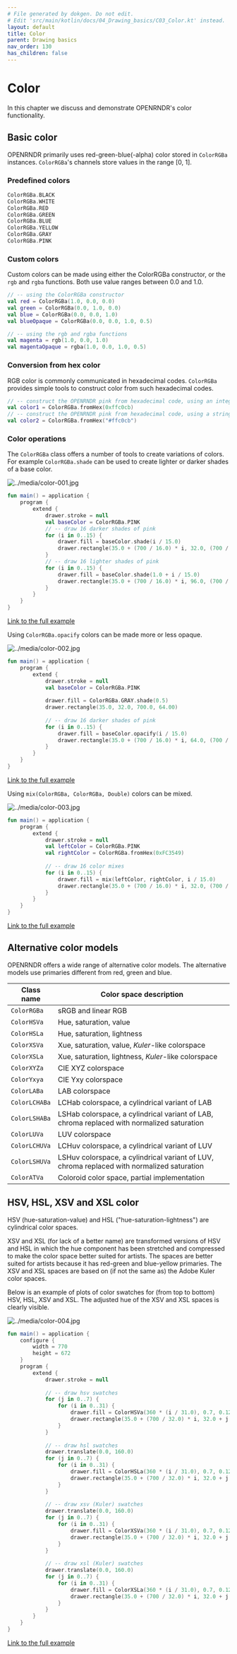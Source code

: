 ```yaml
---
# File generated by dokgen. Do not edit. 
# Edit 'src/main/kotlin/docs/04_Drawing_basics/C03_Color.kt' instead.
layout: default
title: Color
parent: Drawing basics
nav_order: 130
has_children: false
---
```

 
# Color

In this chapter we discuss and demonstrate OPENRNDR's color functionality.

## Basic color

OPENRNDR primarily uses red-green-blue(-alpha) color stored in 
`ColorRGBa` instances. `ColorRGBa`'s channels store values in the range [0, 1].

### Predefined colors 
 
```kotlin
ColorRGBa.BLACK
ColorRGBa.WHITE
ColorRGBa.RED
ColorRGBa.GREEN
ColorRGBa.BLUE
ColorRGBa.YELLOW
ColorRGBa.GRAY
ColorRGBa.PINK
``` 
 
### Custom colors

Custom colors can be made using either the 
ColorRGBa constructor, or the `rgb` and `rgba` 
functions. Both use value ranges between 0.0 and 1.0. 
 
```kotlin
// -- using the ColorRGBa constructor
val red = ColorRGBa(1.0, 0.0, 0.0)
val green = ColorRGBa(0.0, 1.0, 0.0)
val blue = ColorRGBa(0.0, 0.0, 1.0)
val blueOpaque = ColorRGBa(0.0, 0.0, 1.0, 0.5)

// -- using the rgb and rgba functions
val magenta = rgb(1.0, 0.0, 1.0)
val magentaOpaque = rgba(1.0, 0.0, 1.0, 0.5)
``` 
 
### Conversion from hex color

RGB color is commonly communicated in hexadecimal 
codes. `ColorRGBa` provides simple tools to construct 
color from such hexadecimal codes. 
 
```kotlin
// -- construct the OPENRNDR pink from hexadecimal code, using an integer argument
val color1 = ColorRGBa.fromHex(0xffc0cb)
// -- construct the OPENRNDR pink from hexadecimal code, using a string argument, the leading # is optional
val color2 = ColorRGBa.fromHex("#ffc0cb")
``` 
 
### Color operations

The `ColorRGBa` class offers a number of tools to 
create variations of colors. For example `ColorRGBa.shade` can be
used to create lighter or darker shades of a base color. 
 
<img alt="../media/color-001.jpg" src="../media/color-001.jpg" loading="lazy"> 
 
```kotlin
fun main() = application {
    program {
        extend {
            drawer.stroke = null
            val baseColor = ColorRGBa.PINK
            // -- draw 16 darker shades of pink
            for (i in 0..15) {
                drawer.fill = baseColor.shade(i / 15.0)
                drawer.rectangle(35.0 + (700 / 16.0) * i, 32.0, (700 / 16.0), 64.0)
            }
            // -- draw 16 lighter shades of pink
            for (i in 0..15) {
                drawer.fill = baseColor.shade(1.0 + i / 15.0)
                drawer.rectangle(35.0 + (700 / 16.0) * i, 96.0, (700 / 16.0), 64.0)
            }
        }
    }
}
``` 
 
[Link to the full example](https://github.com/openrndr/openrndr-examples/blob/master/src/main/kotlin/examples/04_Drawing_basics/C03_Color000.kt) 
 
Using `ColorRGBa.opacify` colors can be made more or less opaque. 
 
<img alt="../media/color-002.jpg" src="../media/color-002.jpg" loading="lazy"> 
 
```kotlin
fun main() = application {
    program {
        extend {
            drawer.stroke = null
            val baseColor = ColorRGBa.PINK
            
            drawer.fill = ColorRGBa.GRAY.shade(0.5)
            drawer.rectangle(35.0, 32.0, 700.0, 64.00)
            
            // -- draw 16 darker shades of pink
            for (i in 0..15) {
                drawer.fill = baseColor.opacify(i / 15.0)
                drawer.rectangle(35.0 + (700 / 16.0) * i, 64.0, (700 / 16.0), 64.0)
            }
        }
    }
}
``` 
 
[Link to the full example](https://github.com/openrndr/openrndr-examples/blob/master/src/main/kotlin/examples/04_Drawing_basics/C03_Color001.kt) 
 
Using `mix(ColorRGBa, ColorRGBa, Double)` colors can be mixed. 
 
<img alt="../media/color-003.jpg" src="../media/color-003.jpg" loading="lazy"> 
 
```kotlin
fun main() = application {
    program {
        extend {
            drawer.stroke = null
            val leftColor = ColorRGBa.PINK
            val rightColor = ColorRGBa.fromHex(0xFC3549)
            
            // -- draw 16 color mixes
            for (i in 0..15) {
                drawer.fill = mix(leftColor, rightColor, i / 15.0)
                drawer.rectangle(35.0 + (700 / 16.0) * i, 32.0, (700 / 16.0), 64.0)
            }
        }
    }
}
``` 
 
[Link to the full example](https://github.com/openrndr/openrndr-examples/blob/master/src/main/kotlin/examples/04_Drawing_basics/C03_Color002.kt) 
 
## Alternative color models

OPENRNDR offers a wide range of alternative color models. The alternative models use primaries different from red, green
and blue.

Class name    | Color space description
--------------|---------------------------------------
`ColorRGBa`   | sRGB and linear RGB
`ColorHSVa`   | Hue, saturation, value
`ColorHSLa`   | Hue, saturation, lightness
`ColorXSVa`   | Xue, saturation, value, _Kuler_-like colorspace
`ColorXSLa`   | Xue, saturation, lightness, _Kuler_-like colorspace
`ColorXYZa`   | CIE XYZ colorspace
`ColorYxya`   | CIE Yxy colorspace
`ColorLABa`   | LAB colorspace
`ColorLCHABa` | LCHab colorspace, a cylindrical variant of LAB
`ColorLSHABa` | LSHab colorspace, a cylindrical variant of LAB, chroma replaced with normalized saturation
`ColorLUVa`   | LUV colorspace
`ColorLCHUVa` | LCHuv colorspace, a cylindrical variant of LUV
`ColorLSHUVa` | LSHuv colorspace, a cylindrical variant of LUV, chroma replaced with normalized saturation
`ColorATVa`   | Coloroid color space, partial implementation

## HSV, HSL, XSV and XSL color

HSV (hue-saturation-value) and HSL ("hue-saturation-lightness") are cylindrical color spaces.

XSV and XSL (for lack of a better name) are transformed versions of HSV and HSL in which the hue component has been
stretched and compressed to make the color space better suited for artists. The spaces are better suited for artists
because it has red-green and blue-yellow primaries. The XSV and XSL spaces are based on (if not
the same as) the Adobe Kuler color spaces.

Below is an example of plots of color swatches for (from top to bottom) HSV, HSL, XSV and XSL. The adjusted hue of the
XSV and XSL spaces is clearly visible. 
 
<img alt="../media/color-004.jpg" src="../media/color-004.jpg" loading="lazy"> 
 
```kotlin
fun main() = application {
    configure {
        width = 770
        height = 672
    }
    program {
        extend {
            drawer.stroke = null
            
            // -- draw hsv swatches
            for (j in 0..7) {
                for (i in 0..31) {
                    drawer.fill = ColorHSVa(360 * (i / 31.0), 0.7, 0.125 + j / 8.0).toRGBa()
                    drawer.rectangle(35.0 + (700 / 32.0) * i, 32.0 + j * 16.0, (700 / 32.0), 16.0)
                }
            }
            
            // -- draw hsl swatches
            drawer.translate(0.0, 160.0)
            for (j in 0..7) {
                for (i in 0..31) {
                    drawer.fill = ColorHSLa(360 * (i / 31.0), 0.7, 0.125 + j / 9.0).toRGBa()
                    drawer.rectangle(35.0 + (700 / 32.0) * i, 32.0 + j * 16.0, (700 / 32.0), 16.0)
                }
            }
            
            // -- draw xsv (Kuler) swatches
            drawer.translate(0.0, 160.0)
            for (j in 0..7) {
                for (i in 0..31) {
                    drawer.fill = ColorXSVa(360 * (i / 31.0), 0.7, 0.125 + j / 8.0).toRGBa()
                    drawer.rectangle(35.0 + (700 / 32.0) * i, 32.0 + j * 16.0, (700 / 32.0), 16.0)
                }
            }
            
            // -- draw xsl (Kuler) swatches
            drawer.translate(0.0, 160.0)
            for (j in 0..7) {
                for (i in 0..31) {
                    drawer.fill = ColorXSLa(360 * (i / 31.0), 0.7, 0.125 + j / 9.0, 1.0).toRGBa()
                    drawer.rectangle(35.0 + (700 / 32.0) * i, 32.0 + j * 16.0, (700 / 32.0), 16.00)
                }
            }
        }
    }
}
``` 
 
[Link to the full example](https://github.com/openrndr/openrndr-examples/blob/master/src/main/kotlin/examples/04_Drawing_basics/C03_Color003.kt) 
